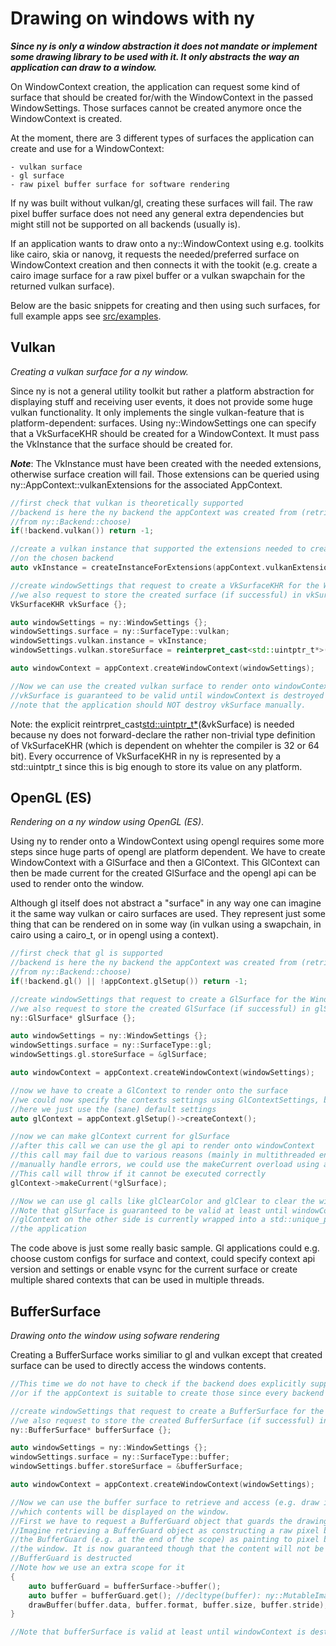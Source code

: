 Drawing on windows with ny
==========================

**_Since ny is only a window abstraction it does not mandate or implement some drawing library
to be used with it. It only abstracts the way an application can draw to a window._**

On WindowContext creation, the application can request some kind of surface that should be created
for/with the WindowContext in the passed WindowSettings.
Those surfaces cannot be created anymore once the WindowContext is created.

At the moment, there are 3 different types of surfaces the application can create and
use for a WindowContext:

	- vulkan surface
	- gl surface
	- raw pixel buffer surface for software rendering

If ny was built without vulkan/gl, creating these surfaces will fail.
The raw pixel buffer surface does not need any general extra dependencies but might
still not be supported on all backends (usually is).

If an application wants to draw onto a ny::WindowContext using e.g. toolkits like cairo, skia
or nanovg, it requests the needed/preferred surface on WindowContext creation and then connects it
with the tookit (e.g. create a cairo image surface for a raw pixel buffer or a vulkan swapchain
for the returned vulkan surface).

Below are the basic snippets for creating and then using such surfaces, for full example apps
see [src/examples](ny/tree/master/src/examples).

Vulkan
------

*Creating a vulkan surface for a ny window.*

Since ny is not a general utility toolkit but rather a platform abstraction for displaying
stuff and receiving user events, it does not provide some huge vulkan functionality.
It only implements the single vulkan-feature that is platform-dependent: surfaces.
Using ny::WindowSettings one can specify that a VkSurfaceKHR should be created for a
WindowContext. It must pass the VkInstance that the surface should be created for.

*__Note__*: The VkInstance must have been created with the needed extensions, otherwise
surface creation will fail. Those extensions can be queried using ny::AppContext::vulkanExtensions
for the associated AppContext.

```cpp
//first check that vulkan is theoretically supported
//backend is here the ny backend the appContext was created from (retrieved e.g.
//from ny::Backend::choose)
if(!backend.vulkan()) return -1;

//create a vulkan instance that supported the extensions needed to create a vulkan surface
//on the chosen backend
auto vkInstance = createInstanceForExtensions(appContext.vulkanExtensions());

//create windowSettings that request to create a VkSurfaceKHR for the WindowContext
//we also request to store the created surface (if successful) in vkSurface.
VkSurfaceKHR vkSurface {};

auto windowSettings = ny::WindowSettings {};
windowSettings.surface = ny::SurfaceType::vulkan;
windowSettings.vulkan.instance = vkInstance;
windowSettings.vulkan.storeSurface = reinterpret_cast<std::uintptr_t*>(&vkSurface);

auto windowContext = appContext.createWindowContext(windowSettings);

//Now we can use the created vulkan surface to render onto windowContext
//vkSurface is guaranteed to be valid until windowContext is destroyed
//note that the application should NOT destroy vkSurface manually.
```

Note: the explicit reintrpret_cast<std::uintptr_t*>(&vkSurface) is needed because ny does not
forward-declare the rather non-trivial type definition of VkSurfaceKHR (which is dependent on
whehter the compiler is 32 or 64 bit). Every occurrence of VkSurfaceKHR in ny is represented
by a std::uintptr_t since this is big enough to store its value on any platform.

OpenGL (ES)
-----------

*Rendering on a ny window using OpenGL (ES)*.

Using ny to render onto a WindowContext using opengl requires some more steps since huge
parts of opengl are platform dependent.
We have to create WindowContext with a GlSurface and then a GlContext.
This GlContext can then be made current for the created GlSurface and the opengl api
can be used to render onto the window.

Although gl itself does not abstract a "surface" in any way one can imagine it the same
way vulkan or cairo surfaces are used. They represent just some thing that can be rendered
on in some way (in vulkan using a swapchain, in cairo using a cairo_t, or in
opengl using a context).

```cpp
//first check that gl is supported
//backend is here the ny backend the appContext was created from (retrieved e.g.
//from ny::Backend::choose)
if(!backend.gl() || !appContext.glSetup()) return -1;

//create windowSettings that request to create a GlSurface for the WindowContext
//we also request to store the created GlSurface (if successful) in glSurface.
ny::GlSurface* glSurface {};

auto windowSettings = ny::WindowSettings {};
windowSettings.surface = ny::SurfaceType::gl;
windowSettings.gl.storeSurface = &glSurface;

auto windowContext = appContext.createWindowContext(windowSettings);

//now we have to create a GlContext to render onto the surface
//we could now specify the contexts settings using GlContextSettings, but
//here we just use the (sane) default settings
auto glContext = appContext.glSetup()->createContext();

//now we can make glContext current for glSurface
//after this call we can use the gl api to render onto windowContext
//this call may fail due to various reasons (mainly in multithreaded environments) and to
//manually handle errors, we could use the makeCurrent overload using a std::error_code
//This call will throw if it cannot be executed correctly
glContext->makeCurrent(*glSurface);

//Now we can use gl calls like glClearColor and glClear to clear the window.
//Note that glSurface is guaranteed to be valid at least until windowContxt is destructed
//glContext on the other side is currently wrapped into a std::unique_ptr and managed by
//the application
```

The code above is just some really basic sample. Gl applications could e.g. choose custom
configs for surface and context, could specify context api version and settings or enable
vsync for the current surface or create multiple shared contexts that can be used
in multiple threads.

BufferSurface
-------------

*Drawing onto the window using sofware rendering*

Creating a BufferSurface works similiar to gl and vulkan except that created surface
can be used to directly access the windows contents.

```cpp
//This time we do not have to check if the backend does explicitly support buffer surfaces
//or if the appContext is suitable to create those since every backend does support them by default

//create windowSettings that request to create a BufferSurface for the WindowContext
//we also request to store the created BufferSurface (if successful) in bufferSurface.
ny::BufferSurface* bufferSurface {};

auto windowSettings = ny::WindowSettings {};
windowSettings.surface = ny::SurfaceType::buffer;
windowSettings.buffer.storeSurface = &bufferSurface;

auto windowContext = appContext.createWindowContext(windowSettings);

//Now we can use the buffer surface to retrieve and access (e.g. draw into) a raw pixel buffer
//which contents will be displayed on the window.
//First we have to request a BufferGuard object that guards the drawing process.
//Imagine retrieving a BufferGuard object as constructing a raw pixel buffer and destructing
//the BufferGuard (e.g. at the end of the scope) as painting to pixel buffer onto
//the window. It is now guaranteed though that the content will not be applied before
//BufferGuard is destructed
//Note how we use an extra scope for it
{
	auto bufferGuard = bufferSurface->buffer();
	auto buffer = bufferGuard.get(); //decltype(buffer): ny::MutableImageData
	drawBuffer(buffer.data, buffer.format, buffer.size, buffer.stride);
}

//Note that bufferSurface is valid at least until windowContext is destructed.
```
